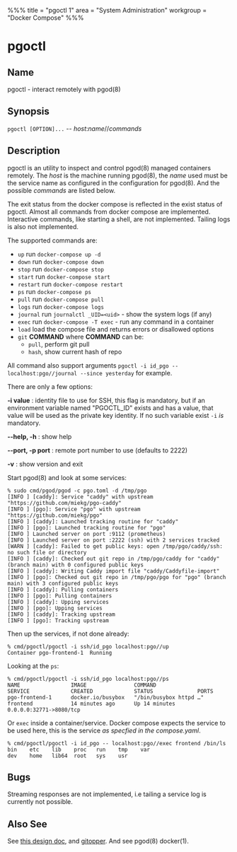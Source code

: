 %%%
title = "pgoctl 1"
area = "System Administration"
workgroup = "Docker Compose"
%%%

pgoctl
=====

## Name

pgoctl - interact remotely with pgod(8)

## Synopsis

`pgoctl [OPTION]...` -- *host*:*name*//*commands*

## Description

pgoctl is an utility to inspect and control pgod(8) managed containers remotely. The *host* is the
machine running pgod(8), the *name* used must be the service name as configured in the configuration
for pgod(8). And the possible *commands* are listed below.

The exit status from the docker compose is reflected in the exist status of pgoctl. Almost all
commands from docker compose are implemented. Interactive commands, like starting a shell, are not
implemented. Tailing logs is also not implemented.

The supported commands are:

* `up` run `docker-compose up -d`
* `down` run `docker-compose down`
* `stop` run `docker-compose stop`
* `start` run `docker-compose start`
* `restart` run `docker-compose restart`
* `ps` run `docker-compose ps`
* `pull` run `docker-compose pull`
* `logs` run `docker-compose logs`
* `journal` run `journalctl _UID=<uid>` - show the system logs (if any)
* `exec` run `docker-compose -T exec` - run any command in a container
* `load` load the compose file and returns errors or disallowed options
* `git` **COMMAND**
    where **COMMAND** can be:
    * `pull`, perform git pull
    * `hash`, show current hash of repo

All command also support arguments `pgoctl -i id_pgo -- localhost:pgo//journal --since yesterday`
for example.

There are only a few options:

**-i value**
: identity file to use for SSH, this flag is mandatory, but if an environment variable named
"PGOCTL_ID" exists and has a value, that value will be used as the private key identity. If no
such variable exist `-i` _is_ mandatory.

**--help, -h**
:  show help

**--port, -p port**
:  remote port number to use (defaults to 2222)

**-v**
:  show version and exit

Start pgod(8) and look at some services:

~~~
% sudo cmd/pgod/pgod -c pgo.toml -d /tmp/pgo
[INFO ] [caddy]: Service "caddy" with upstream "https://github.com/miekg/pgo-caddy"
[INFO ] [pgo]: Service "pgo" with upstream "https://github.com/miekg/pgo"
[INFO ] [caddy]: Launched tracking routine for "caddy"
[INFO ] [pgo]: Launched tracking routine for "pgo"
[INFO ] Launched server on port :9112 (prometheus)
[INFO ] Launched server on port :2222 (ssh) with 2 services tracked
[WARN ] [caddy]: Failed to get public keys: open /tmp/pgo/caddy/ssh: no such file or directory
[INFO ] [caddy]: Checked out git repo in /tmp/pgo/caddy for "caddy" (branch main) with 0 configured public keys
[INFO ] [caddy]: Writing Caddy import file "caddy/Caddyfile-import"
[INFO ] [pgo]: Checked out git repo in /tmp/pgo/pgo for "pgo" (branch main) with 3 configured public keys
[INFO ] [caddy]: Pulling containers
[INFO ] [pgo]: Pulling containers
[INFO ] [caddy]: Upping services
[INFO ] [pgo]: Upping services
[INFO ] [caddy]: Tracking upstream
[INFO ] [pgo]: Tracking upstream
~~~

Then up the services, if not done already:

~~~
% cmd/pgoctl/pgoctl -i ssh/id_pgo localhost:pgo//up
Container pgo-frontend-1  Running
~~~

Looking at the `ps`:

~~~
% cmd/pgoctl/pgoctl -i ssh/id_pgo localhost:pgo//ps
NAME                IMAGE               COMMAND                  SERVICE             CREATED             STATUS              PORTS
pgo-frontend-1      docker.io/busybox   "/bin/busybox httpd …"   frontend            14 minutes ago      Up 14 minutes       0.0.0.0:32771->8080/tcp
~~~

Or `exec` inside a container/service. Docker compose expects the service to be used here, this is the
service *as specfied in the compose.yaml*.

~~~
% cmd/pgoctl/pgoctl -i id_pgo -- localhost:pgo//exec frontend /bin/ls
bin    etc    lib    proc   run    tmp    var
dev    home   lib64  root   sys    usr
~~~

## Bugs

Streaming responses are not implemented, i.e tailing a service log is currently not possible.

## Also See

See [this design doc](https://miek.nl/2022/november/15/provisioning-services/), and
[gitopper](https://github.com/miekg/gitopper). And see pgod(8) docker(1).
